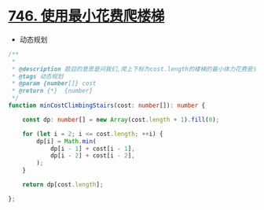
# [746. 使用最小花费爬楼梯](https://leetcode-cn.com/problems/min-cost-climbing-stairs/)

- 动态规划

```typescript
/**
 *
 * @description 题目的意思是问我们,爬上下标为cost.length的楼梯的最小体力花费是多少?
 * @tags 动态规划
 * @param {number[]} cost
 * @return {*}  {number}
 */
function minCostClimbingStairs(cost: number[]): number {

    const dp: number[] = new Array(cost.length + 1).fill(0);

    for (let i = 2; i <= cost.length; ++i) {
        dp[i] = Math.min(
            dp[i - 1] + cost[i - 1],
            dp[i - 2] + cost[i - 2],
        );
    }

    return dp[cost.length];

};
```
